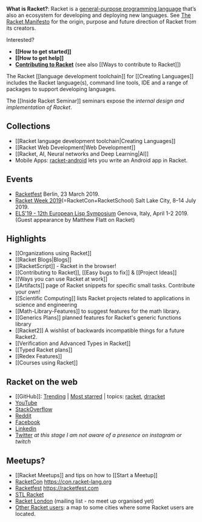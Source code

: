**What is Racket?**: Racket is a [general-purpose programming language](https://docs.racket-lang.org/quick/index.html) that’s also an ecosystem for developing and deploying new languages. See [The Racket Manifesto](http://felleisen.org/matthias/manifesto/) for the origin, purpose and future direction of Racket from its creators.

Interested?

* **[[How to get started]]**  
* **[[How to get help]]**
* **[Contributing to Racket](https://blog.racket-lang.org/2017/09/tutorial-contributing-to-racket.html)** (see also [[Ways to contribute to Racket]])

The Racket [[language development toolchain]] for [[Creating Languages]] includes the Racket language(s), command line tools, IDE and a range of packages to support developing languages.

The [[Inside Racket Seminar]] seminars expose the _internal design and implementation of Racket_.

## Collections
* [[Racket language development toolchain|Creating Languages]]
* [[Racket Web Development|Web Development]]
* [[Racket, AI, Neural networks and Deep Learning|AI]]   
* Mobile Apps: [racket-android](https://github.com/jeapostrophe/racket-android) lets you write an Android app in Racket.

## Events  
* [Racketfest](https://racketfest.com/) Berlin, 23 March 2019.
* [Racket Week 2019](https://con.racket-lang.org/2019/)(=RacketCon+RacketSchool) Salt Lake City, 8–14 July 2019.
* [ELS'19 - 12th European Lisp Symposium](http://www.european-lisp-symposium.org/)  Genova, Italy, April 1-2 2019. (Guest appearance by Matthew Flatt on Racket)

## Highlights 
* [[Organizations using Racket]]  
* [[Racket Blogs|Blogs]]
* [[RacketScript]] - Racket in the browser!  
* [[Contributing to Racket]], [[Easy bugs to fix]] & [[Project Ideas]] 
* [[Ways you can use Racket at work]] 
* [[Artifacts]] page of Racket snippets for specific small tasks.  Contribute your own!
* [[Scientific Computing]] lists Racket projects related to applications in science and engineering
* [[Math-Library-Features]] to suggest features for the math library.
* [[Generics Plans]] planned features for Racket's generic functions library
* [[Racket2]] A wishlist of backwards incompatible things for a future Racket2.
* [[Verification and Advanced Types in Racket]]
* [[Typed Racket plans]] 
* [[Redex Features]]
* [[Courses using Racket]]  

## Racket on the web
* [[GitHub]]: [Trending](https://github.com/trending/racket?since=monthly) | [Most starred](https://github.com/search?l=racket&q=stars%3A%3E1&s=stars&type=Repositories) | topics: [racket](https://github.com/topics/racket), [drracket](https://github.com/topics/drracket)
* [YouTube](https://www.youtube.com/user/racketlang)
* [StackOverflow](https://stackoverflow.com/questions/tagged/racket)
* [Reddit](https://www.reddit.com/r/Racket/)
* [Facebook](https://www.facebook.com/groups/436305706723234/)
* [Linkedin](https://www.linkedin.com/groups/119028/)
* [Twitter](https://twitter.com/racketlang)
_at this stage I am not aware of a presence on instagram or twitch_

## Meetups?
* [[Racket Meetups]] and tips on how to [[Start a Meetup]] 
* [RacketCon](https://con.racket-lang.org) <https://con.racket-lang.org>
* [Racketfest](https://racketfest.com) <https://racketfest.com>
* [STL Racket](http://www.meetup.com/STL-Racket/)
* [Racket London](https://groups.google.com/d/forum/racket-london) (mailing list - no meet up organised yet)
* [Other Racket users](https://drive.google.com/open?id=1i3zN11e_6te5ytduAiv1cidrIi4&usp=sharing):
a map to some cities where some Racket users are located.
 